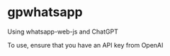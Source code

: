 # gpwhatsapp
Using whatsapp-web-js and ChatGPT

To use, ensure that you have an API key from OpenAI
